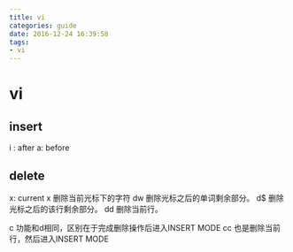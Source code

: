 ```yaml
---
title: vi
categories: guide
date: 2016-12-24 16:39:58
tags:
- vi
---
```


# vi
## insert
i : after
a: before

<!--more -->

## delete
x: current
x        删除当前光标下的字符
dw       删除光标之后的单词剩余部分。
d$       删除光标之后的该行剩余部分。
dd       删除当前行。

c        功能和d相同，区别在于完成删除操作后进入INSERT MODE
cc       也是删除当前行，然后进入INSERT MODE
